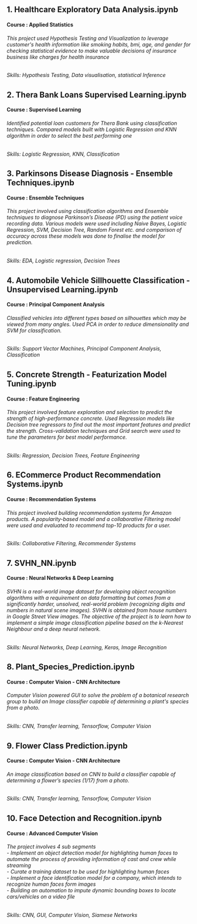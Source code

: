 <h2>1. Healthcare Exploratory Data Analysis.ipynb
<h4>Course : Applied Statistics
<h6>This project used Hypothesis Testing and Visualization to leverage customer's health information like smoking habits, bmi, age, and gender for checking statistical evidence to make valuable decisions of insurance business like charges for health insurance</h6>
<h6>Skills: Hypothesis Testing, Data visualisation, statistical Inference


<h2>2. Thera Bank Loans Supervised Learning.ipynb
<h4>Course : Supervised Learning
<h6>Identified potential loan customers for Thera Bank using classification techniques. Compared models built with Logistic Regression and KNN algorithm in order to select the best performing one
<h6>Skills: Logistic Regression, KNN, Classification

 
<h2>3. Parkinsons Disease Diagnosis - Ensemble Techniques.ipynb
<h4>Course : Ensemble Techniques
<h6>This project involved using classification algorithms and Ensemble techniques to diagnose Parkinson’s Disease (PD) using the patient voice recording data. Various models were used including Naive Bayes, Logistic Regression, SVM, Decision Tree, Random Forest etc. and comparison of accuracy across these models was done to finalise the model for prediction.
<h6>Skills: EDA, Logistic regression, Decision Trees
  
<h2>4. Automobile Vehicle Sillhouette Classification - Unsupervised Learning.ipynb
<h4>Course : Principal Component Analysis
<h6>Classified vehicles into different types based on silhouettes which may be viewed from many angles. Used PCA in order to reduce dimensionality and SVM for classification.
<h6>Skills: Support Vector Machines, Principal Component Analysis, Classification

<h2>5. Concrete Strength - Featurization Model Tuning.ipynb
<h4>Course : Feature Engineering
<h6>This project involved feature exploration and selection to predict the strength of high-performance concrete. Used Regression models like Decision tree regressors to find out the most important features and predict the strength. Cross-validation techniques and Grid search were used to tune the parameters for best model performance.
<h6>Skills: Regression, Decision Trees, Feature Engineering

<h2>6. ECommerce Product Recommendation Systems.ipynb
<h4>Course : Recommendation Systems
<h6>This project involved building recommendation systems for Amazon products. A popularity-based model and a collaborative Filtering model were used and evaluated to recommend top-10 products for a user.
<h6>Skills: Collaborative Filtering, Recommender Systems

<h2>7. SVHN_NN.ipynb
<h4>Course : Neural Networks & Deep Learning
<h6>SVHN is a real-world image dataset for developing object recognition algorithms with a requirement on data formatting but comes from a significantly harder, unsolved, real-world problem (recognizing digits and numbers in natural scene images). SVHN is obtained from house numbers in Google Street View images. The objective of the project is to learn how to implement a simple image classification pipeline based on the k-Nearest Neighbour and a deep neural network.
<h6>Skills: Neural Networks, Deep Learning, Keras, Image Recognition

<h2>8. Plant_Species_Prediction.ipynb
<h4>Course : Computer Vision - CNN Architecture
<h6>Computer Vision powered GUI to solve the problem of a botanical research group to build an Image classifier capable of determining a plant's species from a photo.
<h6>Skills: CNN, Transfer learning, Tensorflow, Computer Vision

<h2>9. Flower Class Prediction.ipynb
<h4>Course : Computer Vision - CNN Architecture
<h6>An image classification based on CNN to build a classifier capable of determining a flower’s species (1/17) from a photo.
<h6>Skills: CNN, Transfer learning, Tensorflow, Computer Vision

<h2>10. Face Detection and Recognition.ipynb
<h4>Course : Advanced Computer Vision
<h6>The project involves 4 sub segments<br>
- Implement an object detection model for highlighting human faces to automate the process of providing information of cast and crew while streaming<br>
- Curate a training dataset to be used for highlighting human faces<br>
- Implement a face identification model for a company, which intends to recognize human faces form images<br>
- Building an automation to impute dynamic bounding boxes to locate cars/vehicles on a video file<br>
<h6>Skills: CNN, GUI, Computer Vision, Siamese Networks
 

